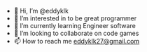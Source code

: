 - 👋 Hi, I’m @eddyklk
- 👀 I’m interested in to be great programmer 
- 🌱 I’m currently learning Engineer software
- 💞️ I’m looking to collaborate on code games
- 📫 How to reach me eddyklk27@gmail.com

<!---
eddyklk/eddyklk is a ✨ special ✨ repository because its `README.md` (this file) appears on your GitHub profile.
You can click the Preview link to take a look at your changes.
--->

